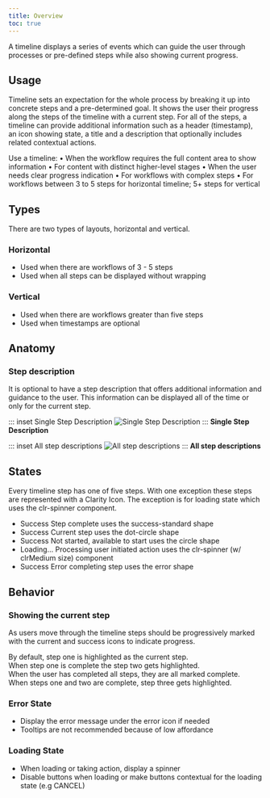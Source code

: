 ```yaml
---
title: Overview
toc: true
---
```


A timeline displays a series of events which can guide the user through processes or pre-defined steps while also showing current progress.

## Usage

Timeline sets an expectation for the whole process by breaking it up into concrete steps and a pre-determined goal. It shows the user their progress along the steps of the timeline with a current step. For all of the steps, a timeline can provide additional information such as a header (timestamp), an icon showing state, a title and a description that optionally includes related contextual actions.

Use a timeline:
• When the workflow requires the full content area to show information
• For content with distinct higher-level stages
• When the user needs clear progress indication
• For workflows with complex steps
• For workflows between 3 to 5 steps for horizontal timeline; 5+ steps for vertical

## Types

There are two types of layouts, horizontal and vertical.

### Horizontal

- Used when there are workflows of 3 - 5 steps
- Used when all steps can be displayed without wrapping

<doc-demo src="/demos/timeline/horizontal-ng.html" demo="/demos/timeline/horizontal.html" />

### Vertical

- Used when there are workflows greater than five steps
- Used when timestamps are optional

<doc-demo src="/demos/timeline/vertical-ng.html" demo="/demos/timeline/vertical.html"/>

## Anatomy

### Step description

It is optional to have a step description that offers additional information and guidance to the user. This information can be displayed all of the time or only for the current step.

<div class="clr-row">

<div class="clr-col-12 clr-col-md-6">

::: inset Single Step Description
![Single Step Description](/images/components/timeline/single-step-description.svg)
:::
**Single Step Description**

</div>
<div class="clr-col-12 clr-col-md-6">

::: inset All step descriptions
![All step descriptions](/images/components/timeline/all-step-descriptions.svg)
:::
**All step descriptions**

</div>
</div>

## States

Every timeline step has one of five steps. With one exception these steps are represented with a Clarity Icon. The exception is for loading state which uses the clr-spinner component.

- <cds-icon size="36" shape="success-standard" aria-label="Success">Success</cds-icon> Step complete uses the success-standard shape
- <cds-icon size="36" shape="dot-circle" aria-label="Current step">Success</cds-icon> Current step uses the dot-circle shape
- <cds-icon size="36" shape="circle" aria-label="Not started">Success</cds-icon> Not started, available to start uses the circle shape
- <span class="spinner demo-spinner">Loading...</span> Processing user initiated action uses the clr-spinner (w/ clrMedium size) component
- <cds-icon size="36" shape="error-standard" aria-label="Error" class="is-error" role="none">Success</cds-icon> Error completing step uses the error shape

## Behavior

### Showing the current step

As users move through the timeline steps should be progressively marked with the current and success icons to indicate progress.

<div class="clr-row">
<div class="clr-col-12 clr-col-md-4">
By default, step one is highlighted as the current step.
</div>
<div class="clr-col-12 clr-col-md-8">
<ClrImage src="/images/components/timeline/timeline-step-1.svg" title="Showing current step"></ClrImage>
</div>
</div>
<div class="clr-row">
<div class="clr-col-12 clr-col-md-4">
When step one is complete the step two gets highlighted.
</div>
<div class="clr-col-12 clr-col-md-8">
<ClrImage src="/images/components/timeline/timeline-step-3.svg" title="Showing current step"></ClrImage>
</div>
</div>
<div class="clr-row">
<div class="clr-col-12 clr-col-md-4">
When the user has completed all steps, they are all marked complete.
</div>
<div class="clr-col-12 clr-col-md-8">
<ClrImage src="/images/components/timeline/timeline-step-4.svg" title="Showing current step"></ClrImage>
</div>
</div>
<div class="clr-row">
<div class="clr-col-12 clr-col-md-4">
When steps one and two are complete, step three gets highlighted.
</div>
<div class="clr-col-12 clr-col-md-8">
<ClrImage src="/images/components/timeline/timeline-step-4.svg" title="Showing current step"></ClrImage>
</div>
</div>

### Error State

<ClrImage src="/images/components/timeline/timeline-error-state.svg" title="Error state"></ClrImage>

- Display the error message under the error icon if needed
- Tooltips are not recommended because of low affordance

### Loading State

<ClrImage src="/images/components/timeline/timeline-loading-state.svg" title="Error state"></ClrImage>

- When loading or taking action, display a spinner
- Disable buttons when loading or make buttons contextual for the loading state (e.g CANCEL)
